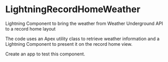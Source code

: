 # LightningRecordHomeWeather
Lightning Component to bring the weather from Weather Underground API to a record home layout



The code uses an Apex utility class to retrieve weather information and a Lightning Component to present it on the record home view.

Create an app to test this component.
